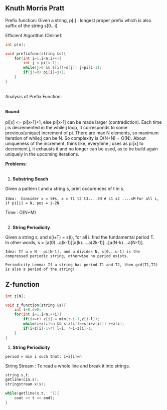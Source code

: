 ## Knuth Morris Pratt 

Prefix function: Given a string, p[i] : longest proper prefix which is also suffix of the string s[0...i] 

Efficient Algorithm (Online): 

```cpp
int p[n];

void prefixfunc(string &s){
    for(int i=1;i<n;i++){
        int j = pi[i-1];
        while(j>0 && s[i]!=s[j]) j=pi[i-1];
        if(j!=0) pi[i]=j+1;
    }
}
```
</br>
Analysis of Prefix Function: 
</br>
</br>

**Bound**: 
</br>
</br>
pi[x] <= pi[x-1]+1, else pi[x-1] can be made larger (contradiction).
Each time j is decremented in the while:j loop, it corresponds to some previous(unique) increment of pi. There are max N elements, so maximum iteration of while:j can be N. So complexity is O(N+N) = O(N). About uniqueness of the increment, think like, everytime j uses as pi[x] to decrement j, it exhausts it and no longer can be used, as to be build again uniquely in the upcoming iterations.

**Problems**:
</br>
</br>

1. **Substring Seach**

Given a pattern t and a string s, print occurences of t in s.

```Idea:  Consider x = t#s, x = t1 t2 t3....tN # s1 s2 ....sM```
```For all i, if pi[i] = N, pos = i-2N```

Time : O(N+M)
</br>
</br>

2. **String Periodicity**

Given a string s, and s(i+T) = s(i), for all i. find the fundamental period T.</br>
In other words, s = [a(0)...a(k-1)][a(k).....a(2k-1)]...[a(N-k)....a(N-1)]. 
</br>

```Idea: If u = N - pi[N-1], and u divides N, s[0...u-1] is the compressed periodic string, otherwise no period exists.```

```Periodicity Lemma: If a string has period T1 and T2, then gcd(T1,T2) is also a period of the string!```

## Z-function

```cpp
int z[N];

void z_function(string &s){
    int l=0,r=0;
    for(int i=1;i<n;++i){
        if(i<=r) z[i] = min(r-i-1,z[i-l]);
        while(i+z[i]<n && s[z[i]]==s[i+z[i]]) ++z[i];
        if(i+z[i]-1>r) l=i, r=i+z[i]-1;
    }
}
```

1. **String Periodicity**

```period = min i such that: i+z[i]=n```

String Stream : To read a whole line and break it into strings.
</br>
```cpp
string s,t;
getline(cin,s);
stringstream x(s);

while(getline(x,t,' ')){
    cout << t << endl;
}
```

